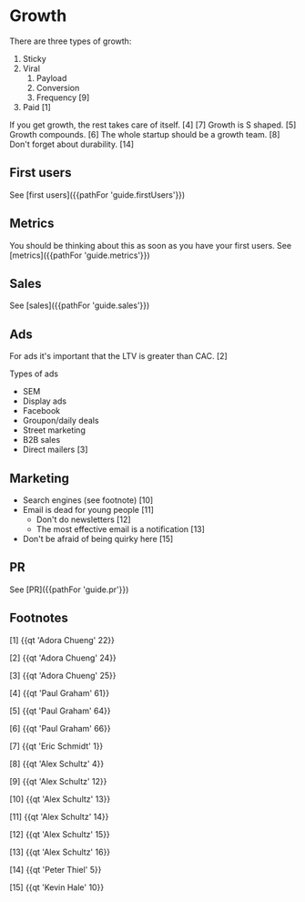# Growth

There are three types of growth: 

1. Sticky
2. Viral
	1. Payload
	2. Conversion
	3. Frequency [9]
3. Paid [1]

If you get growth, the rest takes care of itself. [4] [7] Growth is S shaped. [5] Growth compounds. [6] The whole startup should be a growth team. [8] Don't forget about durability. [14]

## First users

See [first users]({{pathFor 'guide.firstUsers'}})


## Metrics 

You should be thinking about this as soon as you have your first users. See [metrics]({{pathFor 'guide.metrics'}})

## Sales

See [sales]({{pathFor 'guide.sales'}})

## Ads

For ads it's important that the LTV is greater than CAC. [2]

Types of ads

* SEM
* Display ads
* Facebook
* Groupon/daily deals
* Street marketing
* B2B sales
* Direct mailers [3]

## Marketing

* Search engines (see footnote) [10]
* Email is dead for young people [11]
	* Don't do newsletters [12]
	* The most effective email is a notification [13]
* Don't be afraid of being quirky here [15]


## PR

See [PR]({{pathFor 'guide.pr'}})

## Footnotes

[1] {{qt 'Adora Chueng' 22}}

[2] {{qt 'Adora Chueng' 24}}

[3] {{qt 'Adora Chueng' 25}}

[4] {{qt 'Paul Graham' 61}}

[5] {{qt 'Paul Graham' 64}}

[6] {{qt 'Paul Graham' 66}}

[7] {{qt 'Eric Schmidt' 1}}

[8] {{qt 'Alex Schultz' 4}}

[9] {{qt 'Alex Schultz' 12}}

[10] {{qt 'Alex Schultz' 13}}

[11] {{qt 'Alex Schultz' 14}}

[12] {{qt 'Alex Schultz' 15}}

[13] {{qt 'Alex Schultz' 16}}

[14] {{qt 'Peter Thiel' 5}}

[15] {{qt 'Kevin Hale' 10}}
